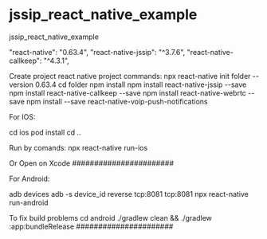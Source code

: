 # jssip_react_native_example
jssip_react_native_example

"react-native": "0.63.4",
"react-native-jssip": "^3.7.6",
"react-native-callkeep": "^4.3.1",

Create project react native project commands:
npx react-native init folder --version 0.63.4
cd folder
npm install
npm install react-native-jssip --save
npm install react-native-callkeep --save 
npm install react-native-webrtc --save 
npm install --save react-native-voip-push-notifications

For IOS:

cd ios
pod install
cd .. 

Run by comands:
npx react-native run-ios 

Or Open on Xcode
#######################

For Android:

adb devices
adb -s device_id reverse tcp:8081 tcp:8081
npx react-native run-android

To fix build problems
cd android
./gradlew clean && ./gradlew :app:bundleRelease
######################
